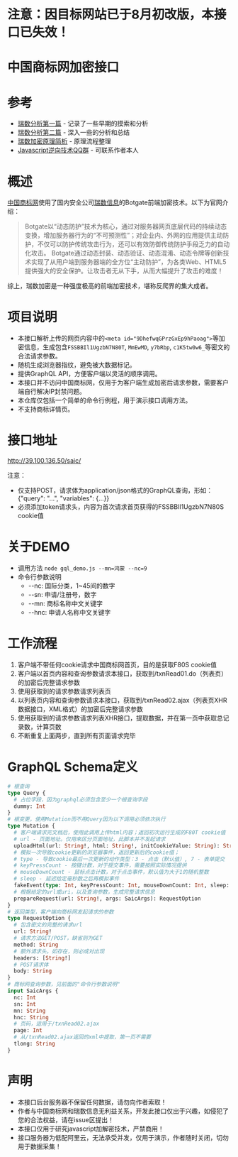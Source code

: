 # 注意：因目标网站已于8月初改版，本接口已失效！

# 中国商标网加密接口

# 参考
* [瑞数分析第一篇](https://segmentfault.com/a/1190000017286304) - 记录了一些早期的摸索和分析
* [瑞数分析第二篇](https://segmentfault.com/a/1190000017541235) - 深入一些的分析和总结
* [瑞数加密原理简析](https://segmentfault.com/a/1190000018311861) - 原理流程整理
* [Javascript逆向技术QQ群](https://jq.qq.com/?_wv=1027&k=5Bcu3YU) - 可联系作者本人

# 概述
[中国商标网](http://wsjs.saic.gov.cn)使用了国内安全公司[瑞数信息](https://www.riversecurity.com.cn)的Botgate前端加密技术。以下为官网介绍：
>Botgate以“动态防护”技术为核心，通过对服务器网页底层代码的持续动态变换，增加服务器行为的“不可预测性”；对企业内、外网的应用提供主动防护，不仅可以防护传统攻击行为，还可以有效防御传统防护手段乏力的自动化攻击。
>Botgate通过动态封装、动态验证、动态混淆、动态令牌等创新技术实现了从用户端到服务器端的全方位“主动防护”，为各类Web、HTML5提供强大的安全保护。让攻击者无从下手，从而大幅提升了攻击的难度！

综上，瑞数加密是一种强度极高的前端加密技术，堪称反爬界的集大成者。

# 项目说明
* 本接口解析上传的网页内容中的`<meta id="9DhefwqGPrzGxEp9hPaoag">`等加密信息，生成包含`FSSBBIl1UgzbN7N80T`, `MmEwMD`, `y7bRbp`, `c1K5tw0w6_`等密文的合法请求参数。
* 随机生成浏览器指纹，避免被大数据标记。
* 提供GraphQL API，方便客户端以灵活的顺序调用。
* 本接口并不访问中国商标网，仅用于为客户端生成加密后请求参数，需要客户端自行解决IP封禁问题。
* 本仓库仅包括一个简单的命令行例程，用于演示接口调用方法。
* 不支持商标详情页。

# 接口地址
  http://39.100.136.50/saic/
  
  注意：
  * 仅支持POST，请求体为application/json格式的GraphQL查询，形如：{"query": "...", "variables": {...}}
  * 必须添加token请求头，内容为首次请求首页获得的FSSBBIl1UgzbN7N80S cookie值

# 关于DEMO
* 调用方法
  `node gql_demo.js --mn=鸿蒙 --nc=9`
* 命令行参数说明
  * --nc: 国际分类，1~45间的数字
  * --sn: 申请/注册号，数字
  * --mn: 商标名称中文关键字
  * --hnc: 申请人名称中文关键字

# 工作流程
1. 客户端不带任何cookie请求中国商标网首页，目的是获取F80S cookie值
1. 客户端以首页内容和查询参数请求本接口，获取到/txnRead01.do（列表页）的加密后完整请求参数
1. 使用获取到的请求参数请求列表页
1. 以列表页内容和查询参数请求本接口，获取到/txnRead02.ajax（列表页XHR数据接口，XML格式）的加密后完整请求参数
1. 使用获取到的请求参数请求列表XHR接口，提取数据，并在第一页中获取总记录数，计算页数
1. 不断重复上面两步，直到所有页面请求完毕

# GraphQL Schema定义
```graphql
# 根查询
type Query {
  # 占位字段，因为graphql必须包含至少一个根查询字段
  dummy: Int
}
# 根变更，使用Mutation而不用Query因为以下调用必须依次执行
type Mutation {
  # 客户端请求完文档后，使用此调用上传html内容；返回初次运行生成的F80T cookie值
  # url - 页面地址。仅用来区分页面地址，此脚本并不发起请求
  uploadHtml(url: String!, html: String!, initCookieValue: String): String
  # 模拟一次导致cookie更新的浏览器事件，返回更新后的cookie值；
  # type - 导致cookie最后一次更新的动作类型：3 - 点击（默认值）, 7 - 表单提交
  # keyPressCount - 按键计数，对于提交事件，需要按照实际情况提供
  # mouseDownCount - 鼠标点击计数，对于点击事件，默认值为大于1的随机整数
  # sleep - 延迟给定毫秒数之后再模拟事件
  fakeEvent(type: Int, keyPressCount: Int, mouseDownCount: Int, sleep: Int): String
  # 根据给定的url或uri，以及查询参数，生成完整请求信息
  prepareRequest(url: String!, args: SaicArgs): RequestOption
}
# 返回类型，客户端向商标网发起请求的参数
type RequestOption {
  # 包含密文的完整的请求url
  url: String!
  # 请求方法GET/POST，缺省则为GET
  method: String
  # 额外请求头。如存在，则必成对出现
  headers: [String!]
  # POST请求体
  body: String
}
# 商标网查询参数，见前面的"命令行参数说明"
input SaicArgs {
  nc: Int
  sn: Int
  mn: String
  hnc: String
  # 页码，适用于/txnRead02.ajax
  page: Int
  # 从/txnRead02.ajax返回的xml中提取，第一页不需要
  tlong: String
}
```

# 声明
* 本接口后台服务器不保留任何数据，请勿向作者索取！
* 作者与中国商标网和瑞数信息无利益关系，开发此接口仅出于兴趣，如侵犯了您的合法权益，请在issue区提出！
* 本接口仅用于研究javascript加解密技术，严禁商用！
* 接口服务器为低配阿里云，无法承受并发，仅用于演示，作者随时关闭，切勿用于数据采集！
